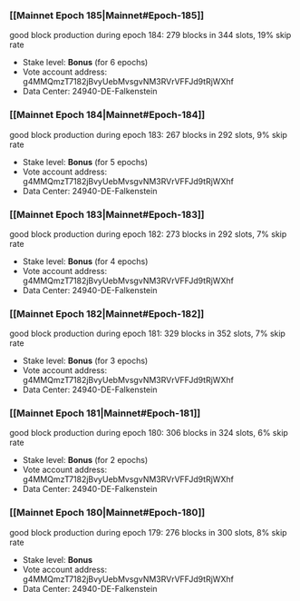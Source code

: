 ### [[Mainnet Epoch 185|Mainnet#Epoch-185]]
good block production during epoch 184: 279 blocks in 344 slots, 19% skip rate
* Stake level: **Bonus** (for 6 epochs)
* Vote account address: g4MMQmzT7182jBvyUebMvsgvNM3RVrVFFJd9tRjWXhf
* Data Center: 24940-DE-Falkenstein
### [[Mainnet Epoch 184|Mainnet#Epoch-184]]
good block production during epoch 183: 267 blocks in 292 slots, 9% skip rate
* Stake level: **Bonus** (for 5 epochs)
* Vote account address: g4MMQmzT7182jBvyUebMvsgvNM3RVrVFFJd9tRjWXhf
* Data Center: 24940-DE-Falkenstein
### [[Mainnet Epoch 183|Mainnet#Epoch-183]]
good block production during epoch 182: 273 blocks in 292 slots, 7% skip rate
* Stake level: **Bonus** (for 4 epochs)
* Vote account address: g4MMQmzT7182jBvyUebMvsgvNM3RVrVFFJd9tRjWXhf
* Data Center: 24940-DE-Falkenstein
### [[Mainnet Epoch 182|Mainnet#Epoch-182]]
good block production during epoch 181: 329 blocks in 352 slots, 7% skip rate
* Stake level: **Bonus** (for 3 epochs)
* Vote account address: g4MMQmzT7182jBvyUebMvsgvNM3RVrVFFJd9tRjWXhf
* Data Center: 24940-DE-Falkenstein
### [[Mainnet Epoch 181|Mainnet#Epoch-181]]
good block production during epoch 180: 306 blocks in 324 slots, 6% skip rate
* Stake level: **Bonus** (for 2 epochs)
* Vote account address: g4MMQmzT7182jBvyUebMvsgvNM3RVrVFFJd9tRjWXhf
* Data Center: 24940-DE-Falkenstein
### [[Mainnet Epoch 180|Mainnet#Epoch-180]]
good block production during epoch 179: 276 blocks in 300 slots, 8% skip rate
* Stake level: **Bonus**
* Vote account address: g4MMQmzT7182jBvyUebMvsgvNM3RVrVFFJd9tRjWXhf
* Data Center: 24940-DE-Falkenstein